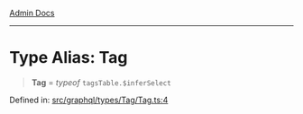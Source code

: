 [Admin Docs](/)

***

# Type Alias: Tag

> **Tag** = *typeof* `tagsTable.$inferSelect`

Defined in: [src/graphql/types/Tag/Tag.ts:4](https://github.com/PurnenduMIshra129th/talawa-api/blob/89904a627ec60a3b378f6b033f4255df4e9e59ab/src/graphql/types/Tag/Tag.ts#L4)
